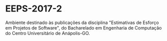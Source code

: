 # EEPS-2017-2
Ambiente destinado às publicações da disciplina "Estimativas de Esforço em Projetos de Software", do Bacharelado em Engenharia de Computação do Centro Universitário de Anápolis-GO.
